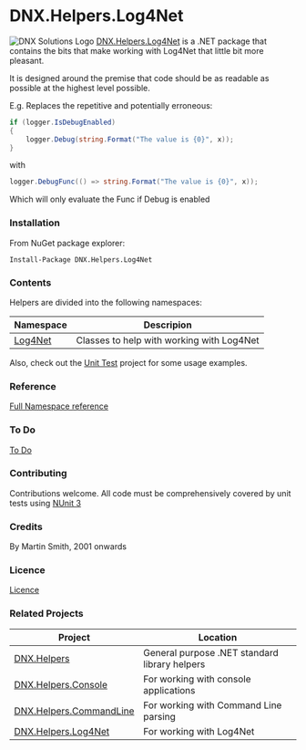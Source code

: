 # DNX.Helpers.Log4Net

![DNX Solutions Logo](http://dnx-solutions.co.uk/favicon-32x32.png)
[DNX.Helpers.Log4Net](http://github.com/martinsmith1968/DNX.Helpers.Log4Net) is a .NET package that contains the bits that make working with Log4Net that little bit more pleasant.

It is designed around the premise that code should be as readable as possible at the highest level possible.

E.g. Replaces the repetitive and potentially erroneous:

```csharp
if (logger.IsDebugEnabled)
{
    logger.Debug(string.Format("The value is {0}", x));
}
```

with

```csharp
logger.DebugFunc(() => string.Format("The value is {0}", x));
```

Which will only evaluate the Func if Debug is enabled

### Installation

From NuGet package explorer:

`Install-Package DNX.Helpers.Log4Net`

### Contents

Helpers are divided into the following namespaces:

| Namespace | Descripion |
| --- | --- |
| [Log4Net](Docs/Log4Net.md) | Classes to help with working with Log4Net |

Also, check out the [Unit Test](Test.DNX.Helpers.Log4Net) project for some usage examples.

### Reference

[Full Namespace reference](Reference/reference.md)

### To Do

[To Do](todo.md)

### Contributing

Contributions welcome. All code must be comprehensively covered by unit tests using [NUnit 3](http://www.nunit.org)

### Credits

By Martin Smith, 2001 onwards

### Licence

[Licence](licence.txt)

### Related Projects

| Project | Location |
| --- | --- |
| [DNX.Helpers](http://github.com/martinsmith1968/DNX.Helpers) | General purpose .NET standard library helpers |
| [DNX.Helpers.Console](http://github.com/martinsmith1968/DNX.Helpers.Console) | For working with console applications |
| [DNX.Helpers.CommandLine](http://github.com/martinsmith1968/DNX.Helpers.CommandLine) | For working with Command Line parsing |
| [DNX.Helpers.Log4Net](http://github.com/martinsmith1968/DNX.Helpers.Log4Net) | For working with Log4Net |
